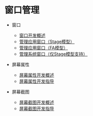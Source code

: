 # 窗口管理

- 窗口

  - [窗口开发概述](window-overview.md)
  - [管理应用窗口（Stage模型）](application-window-stage.md)
  - [管理应用窗口（FA模型）](application-window-fa.md)
  - [管理系统窗口（仅Stage模型支持）](system-window-stage.md)

- 屏幕属性
  - [屏幕属性开发概述](display-overview.md)
  - [屏幕属性开发指导](display-guidelines.md)

- 屏幕截图
  - [屏幕截图开发概述](screenshot-overview.md)
  - [屏幕截图开发指导](screenshot-guidelines.md)
